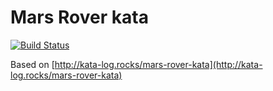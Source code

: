 # Mars Rover kata

[![Build Status](https://travis-ci.com/jordillonch/mars-rover-kata.svg?branch=master)](https://travis-ci.com/jordillonch/mars-rover-kata)

Based on [http://kata-log.rocks/mars-rover-kata](http://kata-log.rocks/mars-rover-kata)

